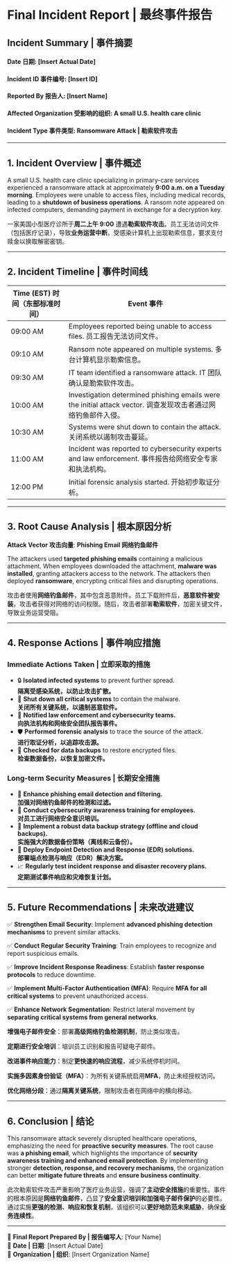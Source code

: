 # **Final Incident Report | 最终事件报告**

## **Incident Summary | 事件摘要**

#### **Date 日期**: [Insert Actual Date]
#### **Incident ID 事件编号**: [Insert ID]
#### **Reported By 报告人**: [Insert Name]
#### **Affected Organization 受影响的组织**: A small U.S. health care clinic
#### **Incident Type 事件类型**: Ransomware Attack | 勒索软件攻击

---

## **1. Incident Overview | 事件概述**

A small U.S. health care clinic specializing in primary-care services experienced a ransomware attack at approximately **9:00 a.m. on a Tuesday morning**. Employees were unable to access files, including medical records, leading to a **shutdown of business operations**. A ransom note appeared on infected computers, demanding payment in exchange for a decryption key.

一家美国小型医疗诊所于**周二上午 9:00** 遭遇**勒索软件攻击**。员工无法访问文件（包括医疗记录），导致**业务运营中断**。受感染计算机上出现勒索信息，要求支付赎金以换取解密密钥。

---

## **2. Incident Timeline | 事件时间线**

| **Time (EST) 时间（东部标准时间）** | **Event 事件** |
|--------------|------------|
| 09:00 AM | Employees reported being unable to access files.  员工报告无法访问文件。 |
| 09:10 AM | Ransom note appeared on multiple systems. 多台计算机显示勒索信息。 |
| 09:30 AM | IT team identified a ransomware attack. IT 团队确认是勒索软件攻击。 |
| 10:00 AM | Investigation determined phishing emails were the initial attack vector. 调查发现攻击者通过网络钓鱼邮件入侵。 |
| 10:30 AM | Systems were shut down to contain the attack.  关闭系统以遏制攻击蔓延。 |
| 11:00 AM | Incident was reported to cybersecurity experts and law enforcement.  事件报告给网络安全专家和执法机构。 |
| 12:00 PM | Initial forensic analysis started.  开始初步取证分析。 |

---

## **3. Root Cause Analysis | 根本原因分析**

**Attack Vector 攻击向量**: **Phishing Email  网络钓鱼邮件**

The attackers used **targeted phishing emails** containing a malicious attachment. When employees downloaded the attachment, **malware was installed**, granting attackers access to the network. The attackers then deployed **ransomware**, encrypting critical files and disrupting operations.

攻击者使用**网络钓鱼邮件**，其中包含恶意附件。员工下载附件后，**恶意软件被安装**，攻击者获得对网络的访问权限。随后，攻击者部署**勒索软件**，加密关键文件，导致业务运营受阻。

---

## **4. Response Actions | 事件响应措施**

### **Immediate Actions Taken | 立即采取的措施**

- 🔒 **Isolated infected systems** to prevent further spread.  
  **隔离受感染系统，以防止攻击扩散。**
- 🔄 **Shut down all critical systems** to contain the malware.  
  **关闭所有关键系统，以遏制恶意软件。**
- 📢 **Notified law enforcement and cybersecurity teams.**  
  **向执法机构和网络安全团队报告事件。**
- 🛡 **Performed forensic analysis** to trace the source of the attack.  
  **进行取证分析，以追踪攻击源。**
- 💾 **Checked for data backups** to restore encrypted files.  
  **检查数据备份，以恢复加密文件。**

### **Long-term Security Measures | 长期安全措施**

- 🛑 **Enhance phishing email detection and filtering.**  
  **加强对网络钓鱼邮件的检测和过滤。**
- 🏫 **Conduct cybersecurity awareness training for employees.**  
  **对员工进行网络安全意识培训。**
- 🔄 **Implement a robust data backup strategy (offline and cloud backups).**  
  **实施强大的数据备份策略（离线和云备份）。**
- 🔐 **Deploy Endpoint Detection and Response (EDR) solutions.**  
  **部署端点检测与响应（EDR）解决方案。**
- 📈 **Regularly test incident response and disaster recovery plans.**  
  **定期测试事件响应和灾难恢复计划。**

---

## **5. Future Recommendations | 未来改进建议**

✅ **Strengthen Email Security**: Implement **advanced phishing detection mechanisms** to prevent similar attacks.

✅ **Conduct Regular Security Training**: Train employees to recognize and report suspicious emails.

✅ **Improve Incident Response Readiness**: Establish **faster response protocols** to reduce downtime.

✅ **Implement Multi-Factor Authentication (MFA)**: Require **MFA for all critical systems** to prevent unauthorized access.

✅ **Enhance Network Segmentation**: Restrict lateral movement by **separating critical systems from general networks**.

**增强电子邮件安全**：部署**高级网络钓鱼检测机制**，防止类似攻击。

**定期进行安全培训**：培训员工识别和报告可疑电子邮件。

**改进事件响应能力**：制定**更快速的响应流程**，减少系统停机时间。

**实施多因素身份验证（MFA）**：为所有关键系统启用**MFA**，防止未经授权访问。

**优化网络分段**：通过**隔离关键系统**，限制攻击者在网络中的横向移动。

---

## **6. Conclusion | 结论**

This ransomware attack severely disrupted healthcare operations, emphasizing the need for **proactive security measures**. The root cause was **a phishing email**, which highlights the importance of **security awareness training and enhanced email protection**. By implementing stronger **detection, response, and recovery mechanisms**, the organization can better **mitigate future threats** and **ensure business continuity**.

此次勒索软件攻击严重影响了医疗业务运营，强调了**主动安全措施**的重要性。事件的根本原因是**网络钓鱼邮件**，凸显了**安全意识培训和加强电子邮件保护**的必要性。通过实施**更强的检测、响应和恢复机制**，该组织可以**更好地防范未来威胁**，确保**业务连续性**。

---

📌 **Final Report Prepared By | 报告编写人**: [Your Name]  
📆 **Date | 日期**: [Insert Actual Date]  
🏢 **Organization | 组织**: [Insert Organization Name]


